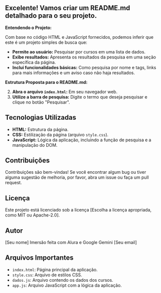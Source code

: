 ## **Excelente! Vamos criar um README.md detalhado para o seu projeto.**

**Entendendo o Projeto:**

Com base no código HTML e JavaScript fornecidos, podemos inferir que este é um projeto simples de busca que:

* **Permite ao usuário:** Pesquisar por cursos em uma lista de dados.
* **Exibe resultados:** Apresenta os resultados da pesquisa em uma seção específica da página.
* **Inclui funcionalidades básicas:** Como pesquisa por nome e tags, links para mais informações e um aviso caso não haja resultados.

**Estrutura Proposta para o README.md:**

2. **Abra o arquivo `index.html`:**
   Em seu navegador web.
3. **Utilize a barra de pesquisa:** 
   Digite o termo que deseja pesquisar e clique no botão "Pesquisar".

## Tecnologias Utilizadas

* **HTML:** Estrutura da página.
* **CSS:** Estilização da página (arquivo `style.css`).
* **JavaScript:** Lógica da aplicação, incluindo a função de pesquisa e a manipulação do DOM.

## Contribuições

Contribuições são bem-vindas! Se você encontrar algum bug ou tiver alguma sugestão de melhoria, por favor, abra um issue ou faça um pull request.

## Licença

Este projeto está licenciado sob a licença [Escolha a licença apropriada, como MIT ou Apache-2.0].

## Autor

[Seu nome] Imersão feita com Alura e Google Gemini
[Seu email]

## Arquivos Importantes

* `index.html`: Página principal da aplicação.
* `style.css`: Arquivo de estilos CSS.
* `dados.js`: Arquivo contendo os dados dos cursos.
* `app.js`: Arquivo JavaScript com a lógica da aplicação.
```
